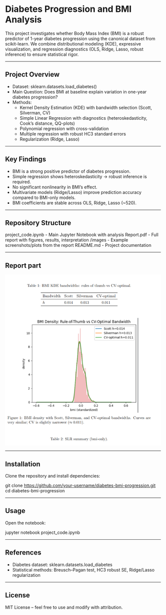 # Diabetes Progression and BMI Analysis

This project investigates whether Body Mass Index (BMI) is a robust predictor of 1-year diabetes progression using the canonical dataset from scikit-learn.
We combine distributional modeling (KDE), expressive visualization, and regression diagnostics (OLS, Ridge, Lasso, robust inference) to ensure statistical rigor.

------------------------------------------------------------
Project Overview
------------------------------------------------------------
- Dataset: sklearn.datasets.load_diabetes()
- Main Question: Does BMI at baseline explain variation in one-year diabetes progression?
- Methods:
  * Kernel Density Estimation (KDE) with bandwidth selection (Scott, Silverman, CV)
  * Simple Linear Regression with diagnostics (heteroskedasticity, Cook’s distance, QQ-plots)
  * Polynomial regression with cross-validation
  * Multiple regression with robust HC3 standard errors
  * Regularization (Ridge, Lasso)

------------------------------------------------------------
Key Findings
------------------------------------------------------------
- BMI is a strong positive predictor of diabetes progression.
- Simple regression shows heteroskedasticity → robust inference is required.
- No significant nonlinearity in BMI’s effect.
- Multivariate models (Ridge/Lasso) improve prediction accuracy compared to BMI-only models.
- BMI coefficients are stable across OLS, Ridge, Lasso (~520).

------------------------------------------------------------
Repository Structure
------------------------------------------------------------
project_code.ipynb   - Main Jupyter Notebook with analysis
Report.pdf           - Full report with figures, results, interpretation
/images              - Example screenshots/plots from the report
README.md            - Project documentation

------------------------------------------------------------
Report part
------------------------------------------------------------
![report Image](report_part.png)

------------------------------------------------------------
Installation
------------------------------------------------------------
Clone the repository and install dependencies:

git clone https://github.com/your-username/diabetes-bmi-progression.git
cd diabetes-bmi-progression

------------------------------------------------------------
Usage
------------------------------------------------------------
Open the notebook:

jupyter notebook project_code.ipynb

------------------------------------------------------------
References
------------------------------------------------------------
- Diabetes dataset: sklearn.datasets.load_diabetes
- Statistical methods: Breusch–Pagan test, HC3 robust SE, Ridge/Lasso regularization

------------------------------------------------------------
License
------------------------------------------------------------
MIT License – feel free to use and modify with attribution.
